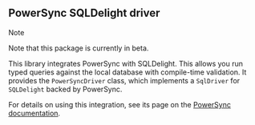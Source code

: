 ## PowerSync SQLDelight driver

> [!NOTE]
> Note that this package is currently in beta.

This library integrates PowerSync with SQLDelight. This allows you run typed queries against the local database with compile-time validation. It provides the `PowerSyncDriver` class, which implements a `SqlDriver` for `SQLDelight` backed by PowerSync.

For details on using this integration, see its page on the [PowerSync documentation](https://docs.powersync.com/client-sdk-references/kotlin-multiplatform/libraries/sqldelight).